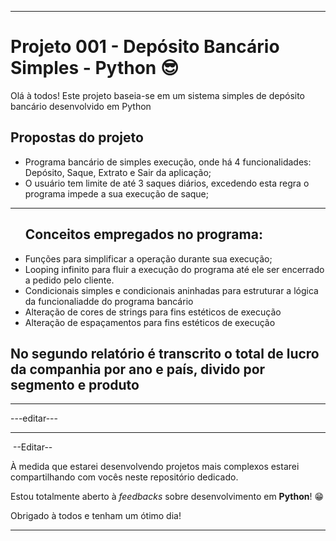 <hr>
<h1>Projeto 001 - Depósito Bancário Simples - Python &#x1F60E;</h1>
<p>Olá à todos! Este projeto baseia-se em um sistema simples de depósito bancário desenvolvido em Python</p>
<h2>Propostas do projeto</h2>
<ul>
    <li>Programa bancário de simples execução, onde há 4 funcionalidades: Depósito, Saque, Extrato e Sair da aplicação;</li>
    <li>O usuário tem limite de até 3 saques diários, excedendo esta regra o programa impede a sua execução de saque;</li>
</ul>
<hr>
<ul>
    <h2>Conceitos empregados no programa:</h2>
    <li>Funções para simplificar a operação durante sua execução;</li>
    <li>Looping infinito para fluir a execução do programa até ele ser encerrado a pedido pelo cliente.</li>
    <li>Condicionais simples e condicionais aninhadas para estruturar a lógica da funcionaliadde do programa bancário</li>
    <li>Alteração de cores de strings para fins estéticos de execução</li>
    <li>Alteração de espaçamentos para fins estéticos de execução</li>
</ul>
<h2>No segundo relatório é transcrito o total de lucro da companhia por ano e país, divido por segmento e produto</h2><hr> ---editar---
<hr>
<img src=""> --Editar--
<p>À medida que estarei desenvolvendo projetos mais complexos estarei compartilhando com vocês neste repositório dedicado.</p>
<p>Estou totalmente aberto à <em>feedbacks</em> sobre desenvolvimento em <strong>Python</strong>! &#x1F601;</p>
<p>Obrigado à todos e tenham um ótimo dia!</p>
<hr>
